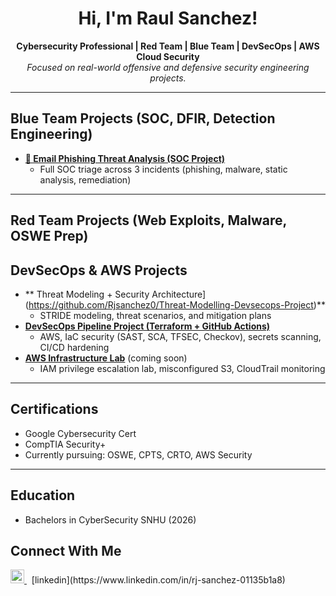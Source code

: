 <h1 align="center"> Hi, I'm Raul Sanchez!</h1>

<p align="center">
  <b>Cybersecurity Professional | Red Team | Blue Team | DevSecOps | AWS Cloud Security</b><br>
  <i>Focused on real-world offensive and defensive security engineering projects.</i>
</p>

---

##  Blue Team Projects (SOC, DFIR, Detection Engineering)

- **[📧 Email Phishing Threat Analysis (SOC Project)](https://github.com/Rjsanchez0/Phishing-Email-Analysis-/blob/main/README.md)**
  - Full SOC triage across 3 incidents (phishing, malware, static analysis, remediation)

---

##  Red Team Projects (Web Exploits, Malware, OSWE Prep)



##  DevSecOps & AWS Projects

- ** Threat Modeling + Security Architecture](https://github.com/Rjsanchez0/Threat-Modelling-Devsecops-Project)**
  - STRIDE modeling, threat scenarios, and mitigation plans
- **[ DevSecOps Pipeline Project (Terraform + GitHub Actions)](https://github.com/Rjsanchez0/Devsecopsprojects1)**
  - AWS, IaC security (SAST, SCA, TFSEC, Checkov), secrets scanning, CI/CD hardening
- **[ AWS Infrastructure Lab](https://github.com/YOUR_USERNAME/aws-security-lab)** (coming soon)
  - IAM privilege escalation lab, misconfigured S3, CloudTrail monitoring

---

##  Certifications

-  Google Cybersecurity Cert
-  CompTIA Security+
-  Currently pursuing: OSWE, CPTS, CRTO, AWS Security

---

## Education 
- Bachelors in CyberSecurity SNHU (2026) 

##  Connect With Me

<p align="left">
  <a href="https://www.linkedin.com/in/rj-sanchez-01135b1a8" target="_blank">
    <img src="https://cdn.jsdelivr.net/npm/simple-icons@v3/icons/linkedin.svg" alt="LinkedIn" width="22px"/>
  </a>
  &nbsp; [linkedin](https://www.linkedin.com/in/rj-sanchez-01135b1a8)
</p>

